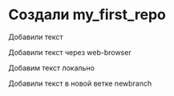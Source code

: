 # Создали my_first_repo
Добавили текст


Добавили текст через web-browser

Добавим текст локально

Добавили текст в новой ветке newbranch